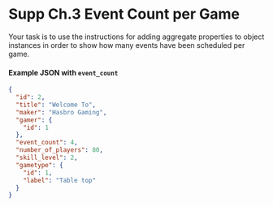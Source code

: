 # Supp Ch.3 Event Count per Game

Your task is to use the instructions for adding aggregate properties to object instances in order to show how many events have been scheduled per game.

#### Example JSON with `event_count`

```json
{
  "id": 2,
  "title": "Welcome To",
  "maker": "Hasbro Gaming",
  "gamer": {
    "id": 1
  },
  "event_count": 4,
  "number_of_players": 80,
  "skill_level": 2,
  "gametype": {
    "id": 1,
    "label": "Table top"
  }
}
```
